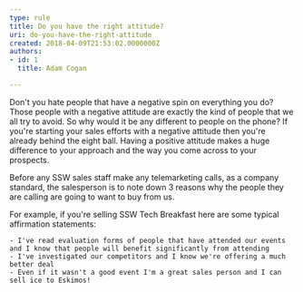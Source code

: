 ```yaml
---
type: rule
title: Do you have the right attitude?
uri: do-you-have-the-right-attitude
created: 2018-04-09T21:53:02.0000000Z
authors:
- id: 1
  title: Adam Cogan

---
```


Don't you hate people that have a negative spin on everything you do? Those people with a negative attitude are exactly the kind of people that we all try to avoid. So why would it be any different to people on the phone? If you're starting your sales efforts with a negative attitude then you're already behind the eight ball. Having a positive attitude makes a huge difference to your approach and the way you come across to your prospects.
 
Before any SSW sales staff make any telemarketing calls, as a company standard, the salesperson  is to note down 3 reasons why the people they are calling are going to want to buy from us.

For example, if you're selling SSW Tech Breakfast here are some typical affirmation statements:

    - I've read evaluation forms of people that have attended our events and I know that people will benefit significantly from attending
    - I've investigated our competitors and I know we're offering a much better deal
    - Even if it wasn't a good event I'm a great sales person and I can sell ice to Eskimos!
